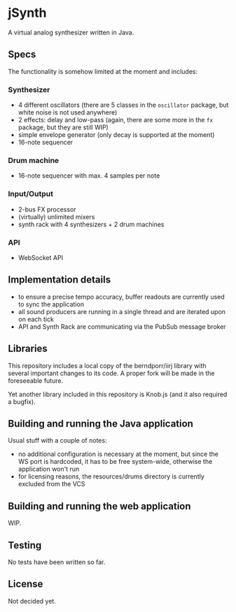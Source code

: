 # jSynth

A virtual analog synthesizer written in Java.

## Specs

The functionality is somehow limited at the moment and includes:

### Synthesizer

- 4 different oscillators (there are 5 classes in the `oscillator` package, but white noise is not used anywhere)
- 2 effects: delay and low-pass (again, there are some more in the `fx` package, but they are still WIP)
- simple envelope generator (only decay is supported at the moment)
- 16-note sequencer

### Drum machine

- 16-note sequencer with max. 4 samples per note

### Input/Output

- 2-bus FX processor
- (virtually) unlimited mixers
- synth rack with 4 synthesizers + 2 drum machines

### API

- WebSocket API

## Implementation details

- to ensure a precise tempo accuracy, buffer readouts are currently used to sync the application
- all sound producers are running in a single thread and are iterated upon on each tick
- API and Synth Rack are communicating via the PubSub message broker

## Libraries

This repository includes a local copy of the berndporr/iirj library with several important changes to its code. A proper
fork will be made in the foreseeable future.

Yet another library included in this repository is Knob.js (and it also required a bugfix).

## Building and running the Java application

Usual stuff with a couple of notes:

- no additional configuration is necessary at the moment, but since the WS port is hardcoded, it has to be free
  system-wide, otherwise the application won't run
- for licensing reasons, the resources/drums directory is currently excluded from the VCS

## Building and running the web application

WIP.

## Testing

No tests have been written so far.

## License

Not decided yet.